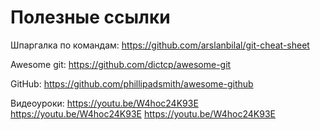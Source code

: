 # Полезные ссылки

Шпаргалка по командам:
https://github.com/arslanbilal/git-cheat-sheet 


Awesome git:
https://github.com/dictcp/awesome-git 


GitHub:
https://github.com/phillipadsmith/awesome-github 


Видеоуроки:
https://youtu.be/W4hoc24K93E 
https://youtu.be/W4hoc24K93E 
https://youtu.be/W4hoc24K93E 
